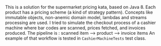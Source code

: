 This is a solution for the supermarket pricing kata, based on Java 8. 
Each product has a pricing scheme (a kind of strategy pattern).
Concepts like immutable objects, non-anemic domain model, lambdas and streams processing are used.
I tried to simulate the checkout process of a cashier machine where bar codes are scanned, prices fetched, and invoices produced.
The pipeline is : scanned item --> product --> invoice items
An example of that workflow is tested in `CashierMachineTests` test class.